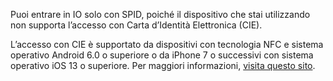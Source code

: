Puoi entrare in IO solo con SPID, poiché il dispositivo che stai utilizzando non supporta l’accesso con Carta d’Identità Elettronica (CIE). 

L’accesso con CIE è supportato da dispositivi con tecnologia NFC e sistema operativo Android 6.0 o superiore o da iPhone 7 o successivi con sistema operativo iOS 13 o superiore. Per maggiori informazioni, [visita questo sito](https://www.cartaidentita.interno.gov.it/cittadini/entra-con-cie/). 

